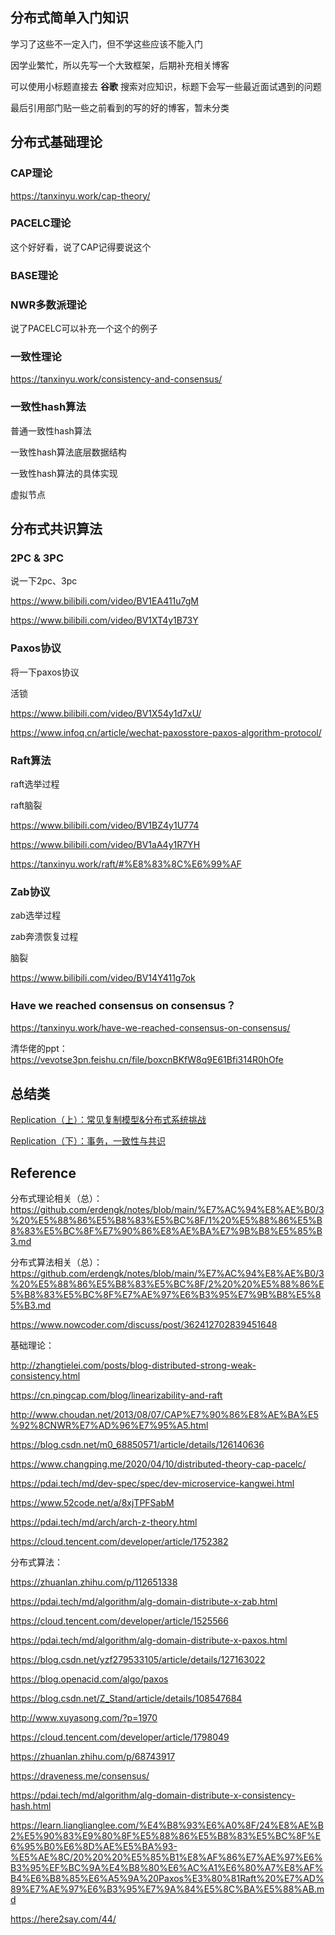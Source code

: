 ## 分布式简单入门知识

学习了这些不一定入门，但不学这些应该不能入门

因学业繁忙，所以先写一个大致框架，后期补充相关博客

可以使用小标题直接去 **谷歌** 搜索对应知识，标题下会写一些最近面试遇到的问题

最后引用部门贴一些之前看到的写的好的博客，暂未分类

## 分布式基础理论

### CAP理论

https://tanxinyu.work/cap-theory/

### PACELC理论

这个好好看，说了CAP记得要说这个

### BASE理论

### NWR多数派理论

说了PACELC可以补充一个这个的例子

### 一致性理论



https://tanxinyu.work/consistency-and-consensus/

### 一致性hash算法

普通一致性hash算法

一致性hash算法底层数据结构

一致性hash算法的具体实现

虚拟节点

## 分布式共识算法

### 2PC & 3PC

说一下2pc、3pc

https://www.bilibili.com/video/BV1EA411u7gM

https://www.bilibili.com/video/BV1XT4y1B73Y

### Paxos协议

将一下paxos协议

活锁

https://www.bilibili.com/video/BV1X54y1d7xU/

https://www.infoq.cn/article/wechat-paxosstore-paxos-algorithm-protocol/

### Raft算法

raft选举过程

raft脑裂

https://www.bilibili.com/video/BV1BZ4y1U774

https://www.bilibili.com/video/BV1aA4y1R7YH

https://tanxinyu.work/raft/#%E8%83%8C%E6%99%AF

### Zab协议

zab选举过程

zab奔溃恢复过程

脑裂

https://www.bilibili.com/video/BV14Y411g7ok

### Have we reached consensus on consensus？

https://tanxinyu.work/have-we-reached-consensus-on-consensus/

清华佬的ppt：https://vevotse3pn.feishu.cn/file/boxcnBKfW8q9E61Bfi314R0hOfe

## 总结类

[Replication（上）：常见复制模型&分布式系统挑战](https://tech.meituan.com/2022/08/25/replication-in-meituan-01.html)

[Replication（下）：事务，一致性与共识](https://tech.meituan.com/2022/08/25/replication-in-meituan-02.html)



## Reference

分布式理论相关（总）：https://github.com/erdengk/notes/blob/main/%E7%AC%94%E8%AE%B0/3%20%E5%88%86%E5%B8%83%E5%BC%8F/1%20%E5%88%86%E5%B8%83%E5%BC%8F%E7%90%86%E8%AE%BA%E7%9B%B8%E5%85%B3.md

分布式算法相关（总）：https://github.com/erdengk/notes/blob/main/%E7%AC%94%E8%AE%B0/3%20%E5%88%86%E5%B8%83%E5%BC%8F/2%20%20%E5%88%86%E5%B8%83%E5%BC%8F%E7%AE%97%E6%B3%95%E7%9B%B8%E5%85%B3.md

https://www.nowcoder.com/discuss/post/362412702839451648

基础理论：

http://zhangtielei.com/posts/blog-distributed-strong-weak-consistency.html

https://cn.pingcap.com/blog/linearizability-and-raft

http://www.choudan.net/2013/08/07/CAP%E7%90%86%E8%AE%BA%E5%92%8CNWR%E7%AD%96%E7%95%A5.html

https://blog.csdn.net/m0_68850571/article/details/126140636

https://www.changping.me/2020/04/10/distributed-theory-cap-pacelc/

https://pdai.tech/md/dev-spec/spec/dev-microservice-kangwei.html

https://www.52code.net/a/8xjTPFSabM

https://pdai.tech/md/arch/arch-z-theory.html

https://cloud.tencent.com/developer/article/1752382

分布式算法：

https://zhuanlan.zhihu.com/p/112651338

https://pdai.tech/md/algorithm/alg-domain-distribute-x-zab.html

https://cloud.tencent.com/developer/article/1525566

https://pdai.tech/md/algorithm/alg-domain-distribute-x-paxos.html

https://blog.csdn.net/yzf279533105/article/details/127163022

https://blog.openacid.com/algo/paxos

https://blog.csdn.net/Z_Stand/article/details/108547684

http://www.xuyasong.com/?p=1970

https://cloud.tencent.com/developer/article/1798049

https://zhuanlan.zhihu.com/p/68743917

https://draveness.me/consensus/

https://pdai.tech/md/algorithm/alg-domain-distribute-x-consistency-hash.html

https://learn.lianglianglee.com/%E4%B8%93%E6%A0%8F/24%E8%AE%B2%E5%90%83%E9%80%8F%E5%88%86%E5%B8%83%E5%BC%8F%E6%95%B0%E6%8D%AE%E5%BA%93-%E5%AE%8C/20%20%20%E5%85%B1%E8%AF%86%E7%AE%97%E6%B3%95%EF%BC%9A%E4%B8%80%E6%AC%A1%E6%80%A7%E8%AF%B4%E6%B8%85%E6%A5%9A%20Paxos%E3%80%81Raft%20%E7%AD%89%E7%AE%97%E6%B3%95%E7%9A%84%E5%8C%BA%E5%88%AB.md

https://here2say.com/44/

